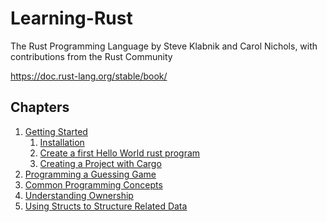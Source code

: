 # Learning-Rust

The Rust Programming Language
by Steve Klabnik and Carol Nichols, with contributions from the Rust Community

https://doc.rust-lang.org/stable/book/
## Chapters
1. [Getting Started](ch01/01_gettting_started.md)
   1. [Installation](ch01/01_gettting_started.md#installation)
   2. [Create a first Hello World rust program](ch01/01_gettting_started.md#hello-world)
   3. [Creating a Project with Cargo](ch01/01_gettting_started.md#creating-a-project-with-cargo)
2. [Programming a Guessing Game](ch02/02_prog_guessing_game.md)
3. [Common Programming Concepts](ch03/03_common_prog_concept.md)
3. [Understanding Ownership](docs/04_understanding_ownership.md)
4. [Using Structs to Structure Related Data](d/04_structs_related_data.md)







